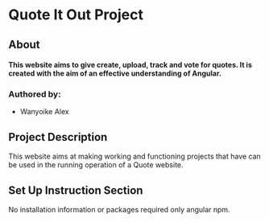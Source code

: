 # Quote It Out Project
 
## About

#### This website aims to give create, upload, track and vote for quotes. It is created with the aim of an effective understanding of Angular.
 
### Authored by:
 
* Wanyoike Alex

##  Project Description
This website aims at making working and functioning projects that have can be used in the running operation of a Quote website.

 
## Set Up Instruction Section
 
No installation information or packages required only angular npm.

